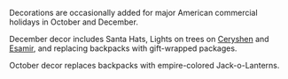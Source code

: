 Decorations are occasionally added for major American commercial
holidays in October and December.

December decor includes Santa Hats, Lights on trees on
[Ceryshen](../locations/Ceryshen.md) and [Esamir](../locations/Esamir.md), and
replacing backpacks with gift-wrapped packages.

October decor replaces backpacks with empire-colored Jack-o-Lanterns.

<!--[Category:Events](Category:Events.md)-->
